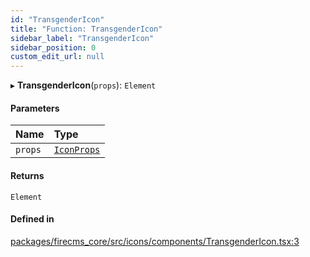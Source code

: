 ```yaml
---
id: "TransgenderIcon"
title: "Function: TransgenderIcon"
sidebar_label: "TransgenderIcon"
sidebar_position: 0
custom_edit_url: null
---
```


▸ **TransgenderIcon**(`props`): `Element`

#### Parameters

| Name | Type |
| :------ | :------ |
| `props` | [`IconProps`](../types/IconProps.md) |

#### Returns

`Element`

#### Defined in

[packages/firecms_core/src/icons/components/TransgenderIcon.tsx:3](https://github.com/FireCMSco/firecms/blob/d45f3739/packages/firecms_core/src/icons/components/TransgenderIcon.tsx#L3)
